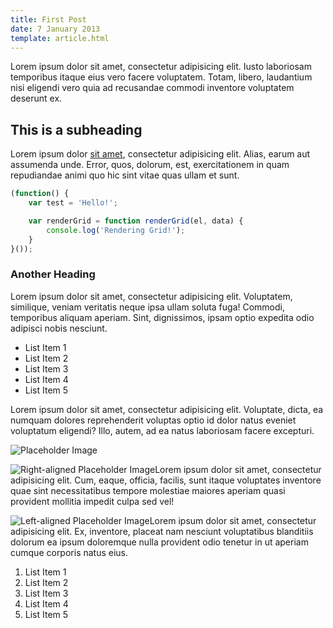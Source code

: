 ```yaml
---
title: First Post
date: 7 January 2013
template: article.html
---
```



Lorem ipsum dolor sit amet, consectetur adipisicing elit. Iusto laboriosam temporibus itaque eius vero facere voluptatem. Totam, libero, laudantium nisi eligendi vero quia ad recusandae commodi inventore voluptatem deserunt ex.

## This is a subheading
Lorem ipsum dolor <a href="#">sit amet</a>, consectetur adipisicing elit. Alias, earum aut assumenda unde. Error, quos, dolorum, est, exercitationem in quam repudiandae animi quo hic sint vitae quas ullam et sunt.

```javascript
(function() {
    var test = 'Hello!';

    var renderGrid = function renderGrid(el, data) {
        console.log('Rendering Grid!');
    }
}());
```

### Another Heading
Lorem ipsum dolor sit amet, consectetur adipisicing elit. Voluptatem, similique, veniam veritatis neque ipsa ullam soluta fuga! Commodi, temporibus aliquam aperiam. Sint, dignissimos, ipsam optio expedita odio adipisci nobis nesciunt.

* List Item 1
* List Item 2
* List Item 3
* List Item 4
* List Item 5

Lorem ipsum dolor sit amet, consectetur adipisicing elit. Voluptate, dicta, ea numquam dolores reprehenderit voluptas optio id dolor natus eveniet voluptatum eligendi? Illo, autem, ad ea natus laboriosam facere excepturi.

<img src="http://placehold.it/350x150" alt="Placeholder Image">

<img src="http://placehold.it/150x150" alt="Right-aligned Placeholder Image" class="align-right">Lorem ipsum dolor sit amet, consectetur adipisicing elit. Cum, eaque, officia, facilis, sunt itaque voluptates inventore quae sint necessitatibus tempore molestiae maiores aperiam quasi provident mollitia impedit culpa sed vel!

<img src="http://placehold.it/150x150" alt="Left-aligned Placeholder Image" class="align-left">Lorem ipsum dolor sit amet, consectetur adipisicing elit. Ex, inventore, placeat nam nesciunt voluptatibus blanditiis dolorum ea ipsum doloremque nulla provident odio tenetur in ut aperiam cumque corporis natus eius.

1. List Item 1
2. List Item 2
3. List Item 3
4. List Item 4
5. List Item 5
